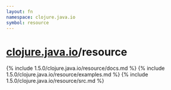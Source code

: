 ```yaml
---
layout: fn
namespace: clojure.java.io
symbol: resource
---
```


# [clojure.java.io](../)/resource

{% include 1.5.0/clojure.java.io/resource/docs.md %}
{% include 1.5.0/clojure.java.io/resource/examples.md %}
{% include 1.5.0/clojure.java.io/resource/src.md %}

